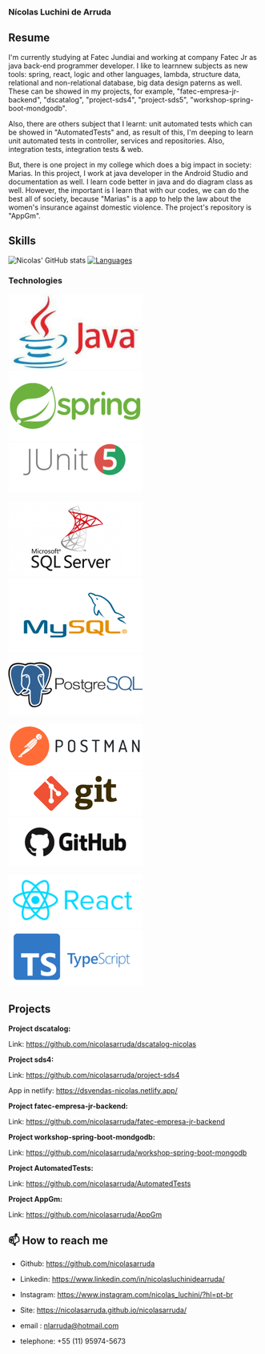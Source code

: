 ### Nícolas Luchini de Arruda

## Resume

I'm currently studying at Fatec Jundiai and working at company Fatec Jr as java back-end programmer
developer. I like to learnnew subjects as new tools: spring, react, logic and other languages, lambda,
structure data, relational and non-relational database, big data design paterns as well. These can be
showed in my projects, for example, "fatec-empresa-jr-backend", "dscatalog", "project-sds4", 
"project-sds5", "workshop-spring-boot-mondgodb". 

Also, there are others subject that I learnt: 
unit automated tests which can be showed in "AutomatedTests" and, as result of this, 
I'm deeping to learn unit automated tests in controller, services and repositories. Also, integration tests,
integration tests & web.

But, there is one project in my college which does a big impact in society: Marias. In this project,
I work at java developer in the Android Studio and documentation as well. I learn code better in java 
and do diagram class as well. However, the important is I learn that with our codes, we can do the 
best all of society, because "Marias" is a app to help the law about the women's insurance against 
domestic violence. The project's repository is "AppGm".

## Skills

![Nicolas' GitHub stats](https://github-readme-stats.vercel.app/api?username=nicolasarruda&show_icons=true&theme=vue) [![Languages](https://github-readme-stats.vercel.app/api/top-langs/?username=nicolasarruda&layout=compact&hide=jupyter-notebook,hack&card_width=250)](https://github.com/anuraghazra/github-readme-stats)

### Technologies

![java](Images/java.png) ![spring](Images/spring.png) ![junit](Images/junit.png)  

![sqlserver](Images/sqlserver.png) ![mysql](Images/mysql.png) ![postgresql](Images/postgresql.png)

![postman](Images/postman.png) ![git](Images/git.png) ![github](Images/github.png)

![react](Images/react.png) ![typescript](Images/typescript.png)


## Projects

__Project dscatalog:__

Link: https://github.com/nicolasarruda/dscatalog-nicolas

__Project sds4:__

Link: https://github.com/nicolasarruda/project-sds4

App in netlify: https://dsvendas-nicolas.netlify.app/

__Project fatec-empresa-jr-backend:__

Link: https://github.com/nicolasarruda/fatec-empresa-jr-backend

__Project workshop-spring-boot-mondgodb:__

Link: https://github.com/nicolasarruda/workshop-spring-boot-mongodb

__Project AutomatedTests:__

Link: https://github.com/nicolasarruda/AutomatedTests

__Project AppGm:__

Link: https://github.com/nicolasarruda/AppGm

## 📫 How to reach me 

- Github: https://github.com/nicolasarruda
- Linkedin: https://www.linkedin.com/in/nicolasluchinidearruda/
- Instagram: https://www.instagram.com/nicolas_luchini/?hl=pt-br
- Site: https://nicolasarruda.github.io/nicolasarruda/

- email : nlarruda@hotmail.com
- telephone: +55 (11) 95974-5673
